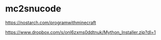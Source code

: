 # mc2snucode

https://nostarch.com/programwithminecraft 

https://www.dropbox.com/s/onl6zxms0ddtnuk/Mython_Installer.zip?dl=1
